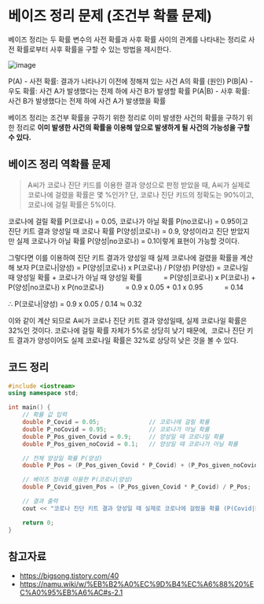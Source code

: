 # 베이즈 정리 문제 (조건부 확률 문제)

베이즈 정리는 두 확률 변수의 사전 확률과 사후 확률 사이의 관계를 나타내는 정리로 사전 확률로부터 사후 확률을 구할 수 있는 방법을 제시한다.

![image](https://github.com/user-attachments/assets/8884f3c3-888b-49a7-bdd3-fa5e047196c8)

P(A) - 사전 확률: 결과가 나타나기 이전에 정해져 있는 사건 A의 확률 (원인)
P(B|A) - 우도 확률: 사건 A가 발생했다는 전제 하에 사건 B가 발생할 확률
P(A|B) - 사후 확률: 사건 B가 발생했다는 전제 하에 사건 A가 발생했을 확률

베이즈 정리는 조건부 확률을 구하기 위한 정리로 이미 발생한 사건의 확률을 구하기 위한 정리로 **이미 발생한 사건의 확률을 이용해 앞으로 발생하게 될 사건의 가능성을 구할 수 있다.**

## 베이즈 정리 역확률 문제

> A씨가 코로나 진단 키드를 이용한 결과 양성으로 판정 받았을 때, A씨가 실제로 코로나에 걸렸을 확률은 몇 %인가? 단, 코로나 진단 키드의 정확도는 90%이고, 코로나에 걸릴 확률은 5%이다.

코로나에 걸릴 확률 P(코로나) = 0.05, 코로나가 아닐 확률 P(no코로나) = 0.95이고 진단 키트 결과 양성일 때 코로나 확률 P(양성|코로나) = 0.9, 양성이라고 진단 받았지만 실제 코로나가 아닐 확률 P(양성|no코로나) = 0.1이렇게 표현이 가능할 것이다.

그렇다면 이를 이용하여 진단 키트 결과가 양성일 때 실제 코로나에 걸렸을 확률을 계산해 보자
P(코로나|양성) = P(양성|코로나) x P(코로나) / P(양성)
P(양성) = 코로나일 때 양성일 확률 + 코로나가 아닐 때 양성일 확률
          = P(양성|코로나) x P(코로나) + P(양성|no코로나) x P(no코로나)
          = 0.9 x 0.05 + 0.1 x 0.95
          = 0.14

∴ P(코로나|양성) = 0.9 x 0.05 / 0.14 ≒ 0.32

이와 같이 계산 되므로 A씨가 코로나 진단 키트 결과 양성일때, 실제 코로나일 확률은 32%인 것이다. 코로나에 걸릴 확률 자체가 5%로 상당히 낮기 때문에,  코로나 진단 키트 결과가 양성이어도 실제 코로나일 확률은 32%로 상당히 낮은 것을 볼 수 있다.

## 코드 정리

```cpp
#include <iostream>
using namespace std;

int main() {
    // 확률 값 입력
    double P_Covid = 0.05;              // 코로나에 걸릴 확률
    double P_noCovid = 0.95;            // 코로나가 아닐 확률
    double P_Pos_given_Covid = 0.9;     // 양성일 때 코로나일 확률
    double P_Pos_given_noCovid = 0.1;   // 양성일 때 코로나가 아닐 확률

    // 전체 양성일 확률 P(양성)
    double P_Pos = (P_Pos_given_Covid * P_Covid) + (P_Pos_given_noCovid * P_noCovid);

    // 베이즈 정리를 이용한 P(코로나|양성)
    double P_Covid_given_Pos = (P_Pos_given_Covid * P_Covid) / P_Pos;

    // 결과 출력
    cout << "코로나 진단 키트 결과 양성일 때 실제로 코로나에 걸렸을 확률 (P(Covid|Pos)): " << P_Covid_given_Pos * 100 << "%" << endl;

    return 0;
}
```

## 참고자료

- https://bigsong.tistory.com/40
- https://namu.wiki/w/%EB%B2%A0%EC%9D%B4%EC%A6%88%20%EC%A0%95%EB%A6%AC#s-2.1